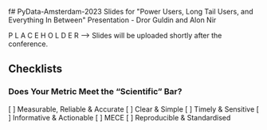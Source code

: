 f# PyData-Amsterdam-2023
Slides for "Power Users, Long Tail Users, and Everything In Between" Presentation - Dror Guldin and Alon Nir


P L A C E H O L D E R  --> Slides will be uploaded shortly after the conference.

## Checklists

### Does Your Metric Meet the “Scientific” Bar?
[ ] Measurable, Reliable & Accurate
[ ] Clear & Simple
[ ] Timely & Sensitive
[ ] Informative & Actionable
[ ] MECE
[ ] Reproducible & Standardised

